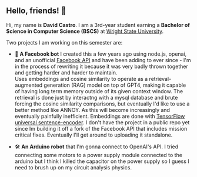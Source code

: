 ## Hello, friends! 👋

Hi, my name is **David Castro**. I am a 3rd-year student earning a **Bachelor of Science in Computer Science (BSCS)** at [Wright State University](https://www.wright.edu).

Two projects I am working on this semester are:

- 🤖 **A Facebook bot** I created this a few years ago using node.js, openai, and an unofficial [Facebook API](https://github.com/Schmavery/facebook-chat-api) and have been adding to ever since - I'm in the process of rewriting it because it was very badly thrown together and getting harder and harder to maintain. <br> Uses embeddings and cosine similarity to operate as a retrieval-augmented generation (RAG) model on top of GPT4, making it capable of having long term memory outside of its given context window. The retrieval is done just by interactng with a mysql database and brute forcing the cosine similarity comparisons, but eventually I'd like to use a better method like ANNOY. As this will become increasingly and eventually painfully inefficient. Embeddings are done with [TensorFlow universal sentence-encoder](https://github.com/tensorflow/tfjs-models/tree/master/universal-sentence-encoder). I don't have the project in a public repo yet since Im building it off a fork of the Facebook API that includes mission critical fixes. Eventually I'll get around to uploading it standalone.

- 🛠️ **An Arduino robot** that I'm gonna connect to OpenAI's API. I tried connecting some motors to a power supply module connected to the arduino but I think I killed the capacitor on the power supply so I guess I need to brush up on my circuit analysis physics.
